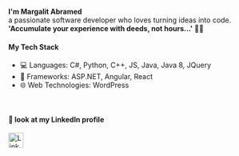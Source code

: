 
**I'm Margalit Abramed**
<br/>
a passionate software developer who loves turning ideas into code.
<br/>
**'Accumulate your experience with deeds, not hours...'** 👩‍💻

#### My Tech Stack

- 💻 Languages: C#, Python, C++, JS, Java, Java 8, JQuery
- 🚀 Frameworks: ASP.NET, Angular, React
- 🌐 Web Technologies: WordPress

<br/>

<!--

<div>
  <img src="https://raw.githubusercontent.com/github/explore/80688e429a7d4ef2fca1e82350fe8e3517d3494d/topics/csharp/csharp.png" alt="C#" width="30" height="30"/>
  &nbsp;
  <img src="https://raw.githubusercontent.com/github/explore/80688e429a7d4ef2fca1e82350fe8e3517d3494d/topics/python/python.png" alt="Python" width="30" height="30"/>
  &nbsp;
  <img src="https://raw.githubusercontent.com/github/explore/80688e429a7d4ef2fca1e82350fe8e3517d3494d/topics/angular/angular.png" alt="Angular" width="30" height="30"/>
  &nbsp;
  <img src="https://raw.githubusercontent.com/github/explore/80688e429a7d4ef2fca1e82350fe8e3517d3494d/topics/react/react.png" alt="React" width="30" height="30"/>
  &nbsp;
  <img src="https://raw.githubusercontent.com/github/explore/80688e429a7d4ef2fca1e82350fe8e3517d3494d/topics/javascript/javascript.png" alt="JavaScript" width="30" height="30"/>
  &nbsp;
  <img src="https://raw.githubusercontent.com/github/explore/80688e429a7d4ef2fca1e82350fe8e3517d3494d/topics/typescript/typescript.png" alt="TypeScript" width="30" height="30"/>
  &nbsp;
  <img src="https://raw.githubusercontent.com/github/explore/80688e429a7d4ef2fca1e82350fe8e3517d3494d/topics/wordpress/wordpress.png" alt="WordPress" width="30" height="30"/>
</div>

<br/>
<br/>
-->

#### 👀 look at my LinkedIn profile 

<a href="https://www.linkedin.com/in/margalit-abermad" target="https://www.linkedin.com/in/margalit-abermad-b61831296/">
  <img src="https://cdn.jsdelivr.net/gh/devicons/devicon/icons/linkedin/linkedin-original.svg" alt="LinkedIn" width="30" />
</a>





